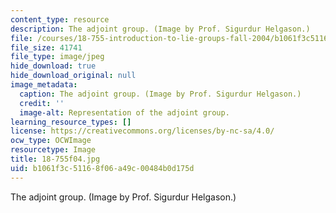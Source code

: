 ```yaml
---
content_type: resource
description: The adjoint group. (Image by Prof. Sigurdur Helgason.)
file: /courses/18-755-introduction-to-lie-groups-fall-2004/b1061f3c51168f06a49c00484b0d175d_18-755f04.jpg
file_size: 41741
file_type: image/jpeg
hide_download: true
hide_download_original: null
image_metadata:
  caption: The adjoint group. (Image by Prof. Sigurdur Helgason.)
  credit: ''
  image-alt: Representation of the adjoint group.
learning_resource_types: []
license: https://creativecommons.org/licenses/by-nc-sa/4.0/
ocw_type: OCWImage
resourcetype: Image
title: 18-755f04.jpg
uid: b1061f3c-5116-8f06-a49c-00484b0d175d
---
```

The adjoint group. (Image by Prof. Sigurdur Helgason.)
